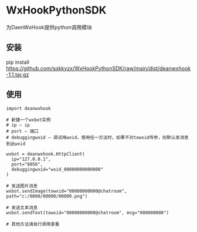 # WxHookPythonSDK
为DaenWxHook提供python调用模块

## 安装
pip install https://github.com/sqkkyzx/WxHookPythonSDK/raw/main/dist/deanwxhook-1.1.tar.gz

## 使用
```
import deanwxhook

# 新建一个wxbot实例
# ip – ip
# port – 端口
# debuggingwxid – 调试用wxid，使用任一方法时，如果不对towxid传参，则默认发消息到此wxid

wxbot = deanwxhook.HttpClient(
  ip="127.0.0.1", 
  port="8056", 
  debuggingwxid="wxid_00000000000000"
)

# 发送图片消息
wxbot.sendImage(towxid="00000000000@chatroom", path="c:/0000/00000/00000.png")

# 发送文本消息
wxbot.sendText(towxid="00000000000@chatroom", msg="000000000")

# 其他方法请自行调用查看
```
